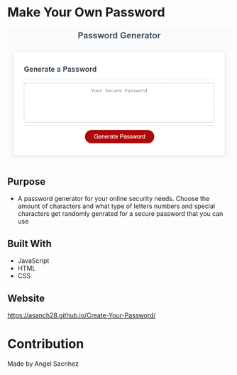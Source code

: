 # Make Your Own Password

![Alt text](./Assets/03-javascript-homework-demo.png)

## Purpose
* A password generator for your online security needs. Choose the amount of characters and what type of letters numbers and special characters get randomly genrated for a secure password that you can use

## Built With
* JavaScript
* HTML
* CSS

## Website
https://asanch28.github.io/Create-Your-Password/

# Contribution
Made by Angel Sacnhez